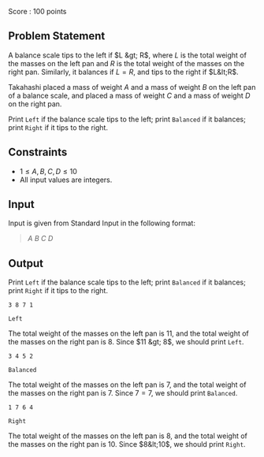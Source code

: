 Score : $100$ points

## Problem Statement

A balance scale tips to the left if $L &gt; R$, where $L$ is the total weight of the masses on the left pan and $R$ is the total weight of the masses on the right pan. Similarly, it balances if $L=R$, and tips to the right if $L&lt;R$.

Takahashi placed a mass of weight $A$ and a mass of weight $B$ on the left pan of a balance scale, and placed a mass of weight $C$ and a mass of weight $D$ on the right pan.

Print `Left` if the balance scale tips to the left; print `Balanced` if it balances; print `Right` if it tips to the right.

## Constraints

- $1\leq A,B,C,D \leq 10$
- All input values are integers.

## Input

Input is given from Standard Input in the following format:

> $A$ $B$ $C$ $D$

## Output

Print `Left` if the balance scale tips to the left; print `Balanced` if it balances; print `Right` if it tips to the right.

```input1
3 8 7 1
```

```output1
Left
```

The total weight of the masses on the left pan is $11$, and the total weight of the masses on the right pan is $8$. Since $11 &gt; 8$, we should print `Left`.

```input2
3 4 5 2
```

```output2
Balanced
```

The total weight of the masses on the left pan is $7$, and the total weight of the masses on the right pan is $7$. Since $7=7$, we should print `Balanced`.

```input3
1 7 6 4
```

```output3
Right
```

The total weight of the masses on the left pan is $8$, and the total weight of the masses on the right pan is $10$. Since $8&lt;10$, we should print `Right`.
